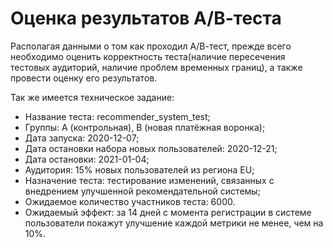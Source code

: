 
# Оценка результатов А/В-теста

Располагая данными о том как проходил А/В-тест, прежде всего необходимо оценить корректность теста(наличие пересечения тестовых аудиторий, наличие проблем временных границ), а также провести оценку его результатов. 

Так же имеется техническое задание: 
 - Название теста: recommender_system_test;
 - Группы: А (контрольная), B (новая платёжная воронка);
 - Дата запуска: 2020-12-07;
 - Дата остановки набора новых пользователей: 2020-12-21;
 - Дата остановки: 2021-01-04;
 - Аудитория: 15% новых пользователей из региона EU;
 - Назначение теста: тестирование изменений, связанных с внедрением улучшенной рекомендательной системы;
 - Ожидаемое количество участников теста: 6000.
 - Ожидаемый эффект: за 14 дней с момента регистрации в системе пользователи покажут улучшение каждой метрики не менее, чем на 10%.
